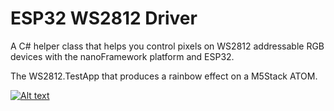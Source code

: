 ﻿# ESP32 WS2812 Driver

A C# helper class that helps you control pixels on WS2812 addressable RGB devices with the nanoFramework platform and ESP32.

The WS2812.TestApp that produces a rainbow effect on a M5Stack ATOM.

[![Alt text](https://img.youtube.com/vi/d94gDS0FQ4g/0.jpg)](https://www.youtube.com/watch?v=d94gDS0FQ4g)

